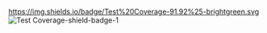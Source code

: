 https://img.shields.io/badge/Test%20Coverage-91.92%25-brightgreen.svg
![Test Coverage-shield-badge-1](https://img.shields.io/badge/Test%20Coverage-91.92%25-brightgreen.svg)